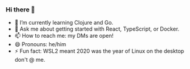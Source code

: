 ### Hi there 👋

- 🌱 I’m currently learning Clojure and Go.
- 💬 Ask me about getting started with React, TypeScript, or Docker.
- 📫 How to reach me: my DMs are open!
- 😄 Pronouns: he/him
- ⚡ Fun fact: WSL2 meant 2020 was the year of Linux on the desktop don't @ me.


<!--
**ryanbarkley/ryanbarkley** is a ✨ _special_ ✨ repository because its `README.md` (this file) appears on your GitHub profile.

Here are some ideas to get you started:

- 🔭 I’m currently working on ...
- 🌱 I’m currently learning ...
- 👯 I’m looking to collaborate on ...
- 🤔 I’m looking for help with ...
- 💬 Ask me about ...
- 📫 How to reach me: ...
- 😄 Pronouns: ...
- ⚡ Fun fact: ...
-->
